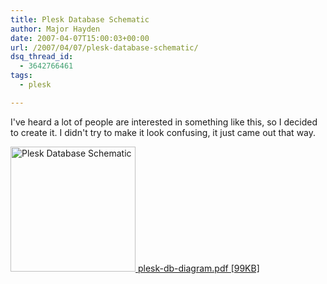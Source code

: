 ```yaml
---
title: Plesk Database Schematic
author: Major Hayden
date: 2007-04-07T15:00:03+00:00
url: /2007/04/07/plesk-database-schematic/
dsq_thread_id:
  - 3642766461
tags:
  - plesk

---
```

I've heard a lot of people are interested in something like this, so I decided to create it. I didn't try to make it look confusing, it just came out that way.

[<img src="http://cdn.cloudfiles.mosso.com/c8031/plesk-db-diagram.jpg" alt="Plesk Database Schematic" style="width: 200px;" />
plesk-db-diagram.pdf [99KB]][1]

 [1]: http://cdn.cloudfiles.mosso.com/c8031/plesk-db-diagram.pdf
